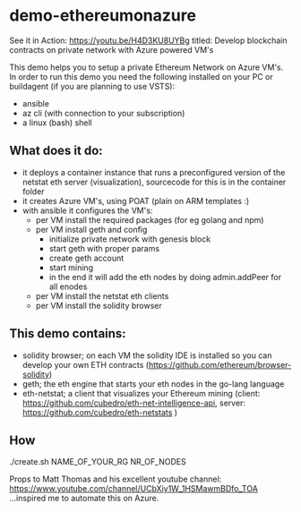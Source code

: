 # demo-ethereumonazure

See it in Action: https://youtu.be/H4D3KU8UYBg titled: Develop blockchain contracts on private network with Azure powered VM's

This demo helps you to setup a private Ethereum Network on Azure VM's. In order to run this demo you need the following installed on your PC or buildagent (if you are planning to use VSTS):
  - ansible
  - az cli (with connection to your subscription)
  - a linux (bash) shell
 
## What does it do:
  - it deploys a container instance that runs a preconfigured version of the netstat eth server (visualization), sourcecode for this is in the container folder
  - it creates Azure VM's, using POAT (plain on ARM templates :)  
  - with ansible it configures the VM's:
    - per VM install the required packages (for eg golang and npm)
    - per VM install geth and config
      - initialize private network with genesis block
      - start geth with proper params
      - create geth account
      - start mining 
      - in the end it will add the eth nodes by doing admin.addPeer for all enodes
    - per VM install the netstat eth clients
    - per VM install the solidity browser

## This demo contains:
  - solidity browser; on each VM the solidity IDE is installed so you can develop your own ETH contracts (https://github.com/ethereum/browser-solidity)
  - geth; the eth engine that starts your eth nodes in the go-lang language
  - eth-netstat; a client that visualizes your Ethereum mining  (client: https://github.com/cubedro/eth-net-intelligence-api, server: https://github.com/cubedro/eth-netstats
 )

## How

./create.sh NAME_OF_YOUR_RG NR_OF_NODES

Props to Matt Thomas and his excellent youtube channel: https://www.youtube.com/channel/UCbXiy1W_1HSMawmBDfo_TOA ...inspired me to automate this on Azure.
